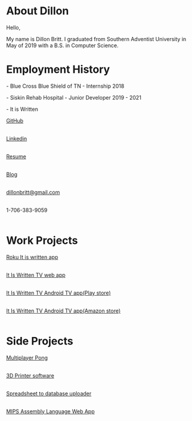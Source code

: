 
# About Dillon
<link rel="stylesheet" type="text/css" href="styles/style.css">
Hello,


My name is Dillon Britt.
I graduated from Southern Adventist University in May of 2019 with a B.S. in Computer Science.

# Employment History

<p>- Blue Cross Blue Shield of TN - Internship 2018</p>
<p>- Siskin Rehab Hospital - Junior Developer 2019 - 2021</p>
<p>- It is Written</p>

<a class = 'link_buttons' href="http://github.com/gitbritt">GitHub</a>
<br />
<br />

<a class = 'link_buttons' href="https://www.linkedin.com/in/gitbritt/">Linkedin</a>
<br />
<br />

<a class = 'link_buttons' href="https://docs.google.com/document/d/1rDnEKC5RAUeeWXWxNWOkZ-mxKcIkvCydGhsCaYBz14g/preview">Resume</a>
<br />
<br />

<a class = 'link_buttons' href="https://blog.gitbritt.com">Blog</a>
<br />
<br />


<a class = 'link_buttons' href = "mailto: dillonbritt@gmail.com">dillonbritt@gmail.com</a>
<br />
<br />

<a class = 'link_buttons' ref="tel:17063839059">1-706-383-9059</a>
<br />
<br />

# Work Projects
<a class = 'link_buttons' href = "https://channelstore.roku.com/details/4683dd062d679849557c026635128087/it-is-written-tv">Roku It is written app</a><br/><br/>

<a class = 'link_buttons' href = "https://itiswritten.tv">It Is Written TV web app</a><br/><br/>

<a class = 'link_buttons' href = "https://play.google.com/store/apps/details?id=tv.itiswritten.app">It Is Written TV Android TV app(Play store)</a><br/><br/>

<a class = 'link_buttons' href = "https://www.amazon.com/It-Is-Written-TV/dp/B07FF5QJSR/ref=sr_1_1?dchild=1&keywords=it+is+written&qid=1618241905&s=mobile-apps&sr=1-1">It Is Written TV Android TV app(Amazon store)</a><br/><br/>

# Side Projects
<a class = 'link_buttons' href = "https://github.com/gitbritt/Multiplayer_Pong">Multiplayer Pong</a><br/><br/>

<a class = 'link_buttons' href = "https://github.com/gitbritt/3D_Printer_Software">3D Printer software</a><br/><br/>

<a class = 'link_buttons' href = "https://github.com/gitbritt/SpreadSheet_To_DataBase"> Spreadsheet to database uploader</a><br/><br/>

<a class = 'link_buttons' href = "https://github.com/gitbritt/222_web_app"> MIPS Assembly Language Web App</a><br/><br/>

